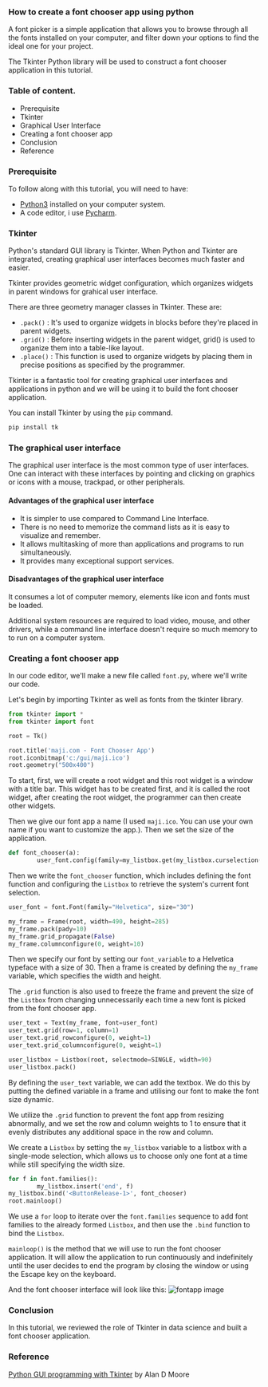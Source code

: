 
### How to create a font chooser app using python 
A font picker is a simple application that allows you to browse through all the fonts installed on your computer, and filter down your options to find the ideal one for your project.

The Tkinter Python library will be used to construct a font chooser application in this tutorial.

### Table of content.
- Prerequisite
- Tkinter
- Graphical User Interface
- Creating a font chooser app
- Conclusion
- Reference

### Prerequisite
To follow along with this tutorial, you will need to have:

- [Python3](https://www.python.org/downloads/) installed on your computer system.
- A code editor, i use [Pycharm](https://www.jetbrains.com/pycharm/download/).

### Tkinter
Python's standard GUI library is Tkinter. When Python and Tkinter are integrated, creating graphical user interfaces becomes much faster and easier. 

Tkinter provides geometric widget configuration, which organizes widgets in parent windows for grahical user interface.

There are three geometry manager classes in Tkinter. These are:

- `.pack()` : It's used to organize widgets in blocks before they're placed in parent widgets.
- `.grid()` : Before inserting widgets in the parent widget, grid() is used to organize them into a table-like layout.
- `.place()` : This function is used to organize widgets by placing them in precise positions as specified by the programmer.

Tkinter is a fantastic tool for creating graphical user interfaces and applications in python and we will be using it to build the font chooser application.

You can install Tkinter by using the `pip` command.

```python
pip install tk
```

### The graphical user interface
The graphical user interface is the most common type of user interfaces. One can interact with these interfaces by pointing and clicking on graphics or icons with a mouse, trackpad, or other peripherals.

#### Advantages of the graphical user interface
- It is simpler to use compared to Command Line Interface.
- There is no need to memorize the command lists as it is easy to visualize and remember.
- It allows multitasking of more than applications and programs to run simultaneously. 
- It provides many exceptional support services.

#### Disadvantages of the graphical user interface
It consumes a lot of computer memory, elements like icon and fonts must be loaded.

Additional system resources are required to load video, mouse, and other drivers, while a command line interface doesn't require so much memory to to run on a computer system.

### Creating a font chooser app
In our code editor, we'll make a new file called `font.py`, where we'll write our code.

Let's begin by importing Tkinter as well as fonts from the tkinter library.

```python
from tkinter import *
from tkinter import font

root = Tk()

root.title('maji.com - Font Chooser App')
root.iconbitmap('c:/gui/maji.ico')
root.geometry("500x400")
```

To start, first, we will create a root widget and this root widget is a window with a title bar. This widget has to be created first, and it is called the root widget, after creating the root widget, the programmer can then create other widgets.

Then we give our font app a name (I used `maji.ico`. You can use your own name if you want to customize the app.). Then we set the size of the application.

```python
def font_chooser(a):
        user_font.config(family=my_listbox.get(my_listbox.curselection()))
```

Then we write the `font_chooser` function, which includes defining the font function and configuring the `Listbox` to retrieve the system's current font selection.

```python
user_font = font.Font(family="Helvetica", size="30")

my_frame = Frame(root, width=490, height=285)
my_frame.pack(pady=10)
my_frame.grid_propagate(False)
my_frame.columnconfigure(0, weight=10)
```

Then we specify our font by setting our `font_variable` to a Helvetica typeface with a size of 30. Then a frame is created by defining the `my_frame` variable, which specifies the width and height.

The `.grid` function is also used to freeze the frame and prevent the size of the `Listbox` from changing unnecessarily each time a new font is picked from the font chooser app.

```python
user_text = Text(my_frame, font=user_font)
user_text.grid(row=1, column=1)
user_text.grid_rowconfigure(0, weight=1)
user_text.grid_columnconfigure(0, weight=1)

user_listbox = Listbox(root, selectmode=SINGLE, width=90)
user_listbox.pack()
```

By defining the `user_text` variable, we can add the textbox. We do this by putting the defined variable in a frame and utilising our font to make the font size dynamic.

We utilize the `.grid` function to prevent the font app from resizing abnormally, and we set the row and column weights to 1 to ensure that it evenly distributes any additional space in the row and column.

We create a `Listbox` by setting the `my_listbox` variable to a listbox with a single-mode selection, which allows us to choose only one font at a time while still specifying the width size.

```python
for f in font.families():
        my_listbox.insert('end', f)
my_listbox.bind('<ButtonRelease-1>', font_chooser)
root.mainloop()
```

We use a `for` loop to iterate over the `font.families` sequence to add font families to the already formed `Listbox`, and then use the `.bind` function to bind the `Listbox`.

`mainloop()` is the method that we will use to run the font chooser application. It will allow the application to run continuously and indefinitely until the user decides to end the program by closing the window or using the Escape key on the keyboard.

And the font chooser interface will look like this:
![fontapp image](/engineering-education/how-to-create-font-chooser-application/fontchooser.png)

### Conclusion
In this tutorial, we reviewed the role of Tkinter in data science and built a font chooser application.

### Reference
[Python GUI programming with Tkinter](https://www.perlego.com/book/721869/python-gui-programming-with-tkinter-pdf) by Alan D Moore

